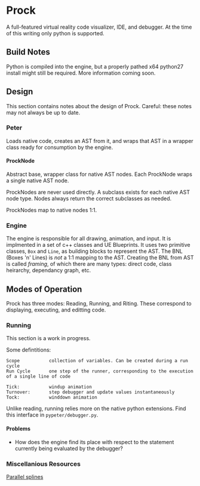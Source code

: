 # Prock

A full-featured virtual reality code visualizer, IDE, and debugger. At the time of this writing only python is supported.

## Build Notes

Python is compiled into the engine, but a properly pathed x64 python27 install might still be required. More information coming soon. 


## Design

This section contains notes about the design of Prock. Careful: these notes may not always be up to date. 

### Peter

Loads native code, creates an AST from it, and wraps that AST in a wrapper class ready for consumption by the engine.

#### ProckNode 

Abstract base, wrapper class for native AST nodes. Each ProckNode wraps a single native AST node. 

ProckNodes are never used directly. A subclass exists for each native AST node type. Nodes always return the correct subclasses as needed. 

ProckNodes map to native nodes 1:1. 

### Engine 

The engine is responsible for all drawing, animation, and input. It is implmented in a set of c++ classes and UE Blueprints. It uses two primitive classes, `Box` and `Line`, as building blocks to represent the AST. The BNL (Boxes 'n' Lines) is *not* a 1:1 mapping to the AST. Creating the BNL from AST is called *framing*, of which there are many types: direct code, class heirarchy, dependancy graph, etc. 

## Modes of Operation

Prock has three modes: Reading, Running, and Riting. These correspond to displaying, executing, and editting code. 

### Running

This section is a work in progress. 

Some defintitions: 

    Scope           collection of variables. Can be created during a run cycle
    Run Cycle       one step of the runner, corresponding to the execution of a single line of code

    Tick:           windup animation
    Turnover:       step debugger and update values instantaneously
    Tock:           winddown animation

Unlike reading, running relies more on the native python extensions. Find this interface in `pypeter/debugger.py`.

#### Problems

- How does the engine find its place with respect to the statement currently being evaluated by the debugger? 


### Miscellanious Resources

[Parallel splines](https://answers.unrealengine.com/questions/319813/parallel-splines.html)
